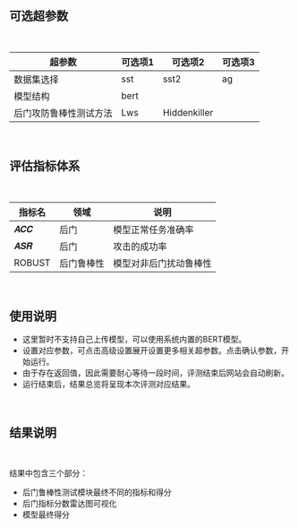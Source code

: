 ## 可选超参数

<br>

| 超参数                 | 可选项1           | 可选项2     | 可选项3  | 
| ---------------------- | ----------------- | ----------- | -------- | 
| 数据集选择             | sst             | sst2     | ag    |                    |
| 模型结构               | bert          |     |  
| 后门攻防鲁棒性测试方法 | Lws           | Hiddenkiller       |     |


<br>

## 评估指标体系

<br>

| 指标名 | 领域                 | 说明                          |
| ------ | -------------------- | ----------------------------- |
|   𝑨𝑪𝑪     |  后门 |  模型正常任务准确率            |
|   𝑨𝑺𝑹      |  后门|  攻击的成功率                  |
|   ROBUST       |    后门鲁棒性           |  模型对非后门扰动鲁棒性        |

<br>

## 使用说明

- 这里暂时不支持自己上传模型，可以使用系统内置的BERT模型。
- 设置对应参数，可点击高级设置展开设置更多相关超参数。点击确认参数，开始运行。
- 由于存在返回值，因此需要耐心等待一段时间，评测结束后网站会自动刷新。
- 运行结束后，结果总览将呈现本次评测对应结果。

<br>

## 结果说明

<br>

结果中包含三个部分：

- 后门鲁棒性测试模块最终不同的指标和得分
- 后门指标分数雷达图可视化
- 模型最终得分